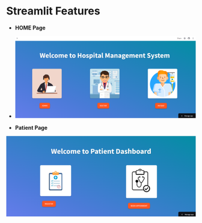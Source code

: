 # Streamlit Features

- **HOME Page**
- ![App Screenshot](https://github.com/Komalsai234/Hospital-Management-System/blob/2b4ee1bb0016191e9a36ae744dd61f9050f0df1a/Screenshots/Home.png)


- **Patient Page**


![App Screenshot](https://github.com/Komalsai234/Hospital-Management-System/blob/436d40356a81e9dd34f85f1feaaa56c7b57e5b60/Screenshots/Patient.png)
